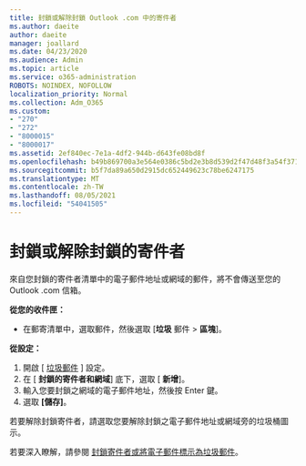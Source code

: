 ```yaml
---
title: 封鎖或解除封鎖 Outlook .com 中的寄件者
ms.author: daeite
author: daeite
manager: joallard
ms.date: 04/23/2020
ms.audience: Admin
ms.topic: article
ms.service: o365-administration
ROBOTS: NOINDEX, NOFOLLOW
localization_priority: Normal
ms.collection: Adm_O365
ms.custom:
- "270"
- "272"
- "8000015"
- "8000017"
ms.assetid: 2ef840ec-7e1a-4df2-944b-d643fe08bd8f
ms.openlocfilehash: b49b869700a3e564e0386c5bd2e3b8d539d2f47d48f3a54f3718c770ccc9a0bd
ms.sourcegitcommit: b5f7da89a650d2915dc652449623c78be6247175
ms.translationtype: MT
ms.contentlocale: zh-TW
ms.lasthandoff: 08/05/2021
ms.locfileid: "54041505"
---
```

# <a name="block-or-unblock-senders"></a>封鎖或解除封鎖的寄件者

來自您封鎖的寄件者清單中的電子郵件地址或網域的郵件，將不會傳送至您的 Outlook .com 信箱。

**從您的收件匣：**

- 在郵寄清單中，選取郵件，然後選取 [**垃圾** 郵件  >  **區塊**]。

**從設定：**

1. 開啟 [ [垃圾郵件](https://outlook.live.com/mail/options/mail/junkEmail) ] 設定。
2. 在 [ **封鎖的寄件者和網域**] 底下，選取 [ **新增**]。
3. 輸入您要封鎖之網域的電子郵件地址，然後按 Enter 鍵。
4. 選取 **[儲存]**。

若要解除封鎖寄件者，請選取您要解除封鎖之電子郵件地址或網域旁的垃圾桶圖示。

若要深入瞭解，請參閱 [封鎖寄件者或將電子郵件標示為垃圾郵件](https://support.office.com/article/a3ece97b-82f8-4a5e-9ac3-e92fa6427ae4?wt.mc_id=Office_Outlook_com_Alchemy)。